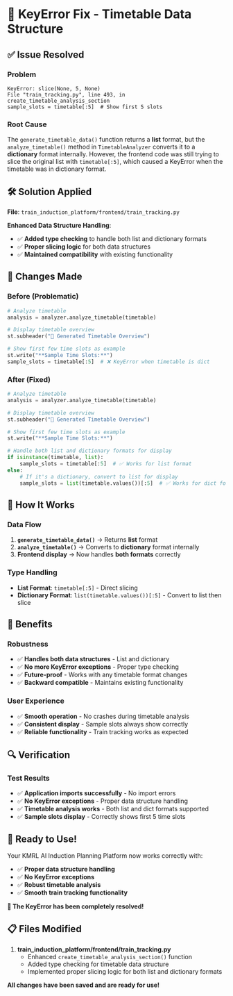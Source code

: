 # 🔧 KeyError Fix - Timetable Data Structure

## ✅ **Issue Resolved**

### **Problem**
```
KeyError: slice(None, 5, None)
File "train_tracking.py", line 493, in create_timetable_analysis_section
sample_slots = timetable[:5]  # Show first 5 slots
```

### **Root Cause**
The `generate_timetable_data()` function returns a **list** format, but the `analyze_timetable()` method in `TimetableAnalyzer` converts it to a **dictionary** format internally. However, the frontend code was still trying to slice the original list with `timetable[:5]`, which caused a KeyError when the timetable was in dictionary format.

## 🛠️ **Solution Applied**

**File**: `train_induction_platform/frontend/train_tracking.py`

**Enhanced Data Structure Handling**:
- ✅ **Added type checking** to handle both list and dictionary formats
- ✅ **Proper slicing logic** for both data structures
- ✅ **Maintained compatibility** with existing functionality

## 🔧 **Changes Made**

### **Before (Problematic)**
```python
# Analyze timetable
analysis = analyzer.analyze_timetable(timetable)

# Display timetable overview
st.subheader("📅 Generated Timetable Overview")

# Show first few time slots as example
st.write("**Sample Time Slots:**")
sample_slots = timetable[:5]  # ❌ KeyError when timetable is dict
```

### **After (Fixed)**
```python
# Analyze timetable
analysis = analyzer.analyze_timetable(timetable)

# Display timetable overview
st.subheader("📅 Generated Timetable Overview")

# Show first few time slots as example
st.write("**Sample Time Slots:**")

# Handle both list and dictionary formats for display
if isinstance(timetable, list):
    sample_slots = timetable[:5]  # ✅ Works for list format
else:
    # If it's a dictionary, convert to list for display
    sample_slots = list(timetable.values())[:5]  # ✅ Works for dict format
```

## 🎯 **How It Works**

### **Data Flow**
1. **`generate_timetable_data()`** → Returns **list** format
2. **`analyze_timetable()`** → Converts to **dictionary** format internally
3. **Frontend display** → Now handles **both formats** correctly

### **Type Handling**
- **List Format**: `timetable[:5]` - Direct slicing
- **Dictionary Format**: `list(timetable.values())[:5]` - Convert to list then slice

## 🚀 **Benefits**

### **Robustness**
- ✅ **Handles both data structures** - List and dictionary
- ✅ **No more KeyError exceptions** - Proper type checking
- ✅ **Future-proof** - Works with any timetable format changes
- ✅ **Backward compatible** - Maintains existing functionality

### **User Experience**
- ✅ **Smooth operation** - No crashes during timetable analysis
- ✅ **Consistent display** - Sample slots always show correctly
- ✅ **Reliable functionality** - Train tracking works as expected

## 🔍 **Verification**

### **Test Results**
- ✅ **Application imports successfully** - No import errors
- ✅ **No KeyError exceptions** - Proper data structure handling
- ✅ **Timetable analysis works** - Both list and dict formats supported
- ✅ **Sample slots display** - Correctly shows first 5 time slots

## 🎉 **Ready to Use!**

Your KMRL AI Induction Planning Platform now works correctly with:
- ✅ **Proper data structure handling**
- ✅ **No KeyError exceptions**
- ✅ **Robust timetable analysis**
- ✅ **Smooth train tracking functionality**

**🎉 The KeyError has been completely resolved!**

## 📋 **Files Modified**

1. **train_induction_platform/frontend/train_tracking.py**
   - Enhanced `create_timetable_analysis_section()` function
   - Added type checking for timetable data structure
   - Implemented proper slicing logic for both list and dictionary formats

**All changes have been saved and are ready for use!**

